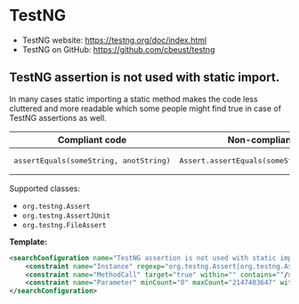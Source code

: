 # TestNG

- TestNG website: https://testng.org/doc/index.html
- TestNG on GitHub: https://github.com/cbeust/testng

## TestNG assertion is not used with static import.

In many cases static importing a static method makes the code less cluttered and more readable which some people might
find true in case of TestNG assertions as well.

| Compliant code | Non-compliant code |
|---|---|
| <pre>assertEquals(someString, anotString)</pre> | <pre>Assert.assertEquals(someString, anotString)</pre> |

Supported classes:
- `org.testng.Assert`
- `org.testng.AssertJUnit`
- `org.testng.FileAssert`

**Template:**

```xml
<searchConfiguration name="TestNG assertion is not used with static import." text="$Instance$.$MethodCall$($Parameter$)" recursive="false" caseInsensitive="true" type="JAVA">
    <constraint name="Instance" regexp="org.testng.Assert|org.testng.AssertJUnit|org.testng.FileAssert" within="" contains=""/>
    <constraint name="MethodCall" target="true" within="" contains=""/>
    <constraint name="Parameter" minCount="0" maxCount="2147483647" within="" contains=""/>
</searchConfiguration>
```
